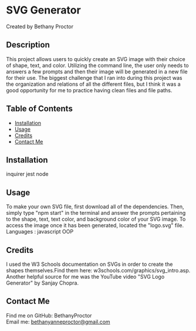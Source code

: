 # SVG Generator
  Created by Bethany Proctor 

  ## Description
  This project allows users to quickly create an SVG image with their choice of shape, text, and color. Utilizing the command line, the user only needs to answers a few prompts and then their image will be generated in a new file for their use. The biggest challenge that I ran into during this project was the organization and relations of all the different files, but I think it was a good opportunity for me to practice having clean files and file paths.

  ## Table of Contents
  * [Installation](#installation)
  * [Usage](#usage)
  * [Credits](#credits)
  * [Contact Me](#contact-me)
  

  ## Installation
  inquirer jest node

  ## Usage
  To make your own SVG file, first download all of the dependencies. Then, simply type "npm start" in the terminal and answer the prompts pertaining to the shape, text, text color, and background color of your SVG image. To access the image once it has been generated, located the "logo.svg" file. 
  </br>
  Languages : javascript OOP

  ## Credits
  I used the W3 Schools documentation on SVGs in order to create the shapes themselves.Find them here: w3schools.com/graphics/svg_intro.asp.   Another helpful source for me was the YouTube video "SVG Logo Generator" by Sanjay Chopra. 

  ## Contact Me
  Find me on GitHub: BethanyProctor
  </br>
  Email me: bethanyanneproctor@gmail.com

  
